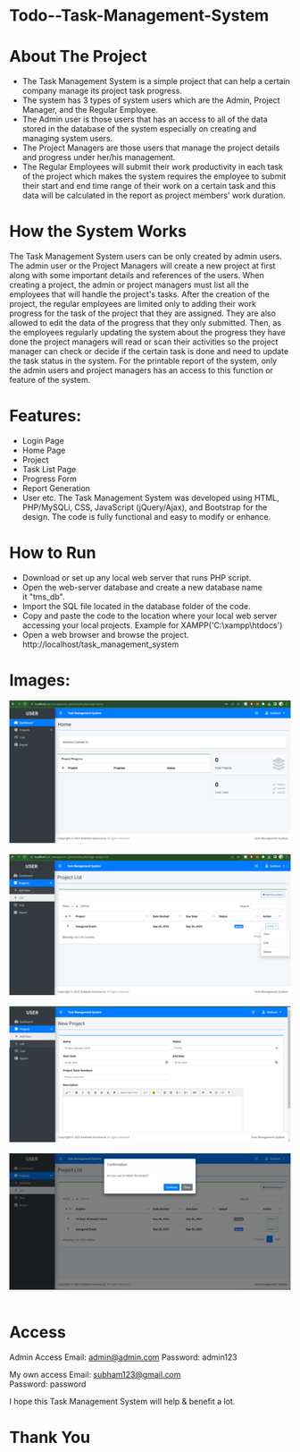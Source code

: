 # Todo--Task-Management-System

# About The Project
* The Task Management System is a simple project that can help a certain company manage its project task progress.
* The system has 3 types of system users which are the Admin, Project Manager, and the Regular Employee.
* The Admin user is those users that has an access to all of the data stored in the database of the system especially on creating and managing system users.
* The Project Managers are those users that manage the project details and progress under her/his management.
* The Regular Employees will submit their work productivity in each task of the project which makes the system requires the employee to submit their start and end time range of their work on a certain task and this data will be calculated in the report as project members' work duration.


# How the System Works
The Task Management System users can be only created by admin users. The admin user or the Project Managers will create a new project at first along with some important details and references of the users. When creating a project, the admin or project managers must list all the employees that will handle the project's tasks. After the creation of the project, the regular employees are limited only to adding their work progress for the task of the project that they are assigned. They are also allowed to edit the data of the progress that they only submitted. Then, as the employees regularly updating the system about the progress they have done the project managers will read or scan their activities so the project manager can check or decide if the certain task is done and need to update the task status in the system. For the printable report of the system, only the admin users and project managers has an access to this function or feature of the system.

# Features:
* Login Page
* Home Page
* Project 
* Task List Page
* Progress Form
* Report Generation
* User etc.
The Task Management System was developed using HTML, PHP/MySQLi, CSS, JavaScript (jQuery/Ajax), and Bootstrap for the design. The code is fully functional and easy to modify or enhance. 

# How to Run
* Download or set up any local web server that runs PHP script.
* Open the web-server database and create a new database name it "tms_db".
* Import the SQL file located in the database folder of the code.
* Copy and paste the code to the location where your local web server accessing your local projects. Example for XAMPP('C:\xampp\htdocs')
* Open a web browser and browse the project. http://localhost/task_management_system

# Images: <br>
<div align="center">
  <img alt="ss1" src="./assets/ss1.png" /> <br><br>
   <img alt="ss1" src="./assets/ss2.png" /><br><br>
   <img alt="ss1" src="./assets/ss3.png" /><br><br>
   <img alt="ss1" src="./assets/ss4.png" /><br><br>
</div>


# Access 
Admin Access
Email: admin@admin.com
Password: admin123

My own access
Email: subham123@gmail.com  
Password: password

I hope this Task Management System will help & benefit a lot.

# Thank You
